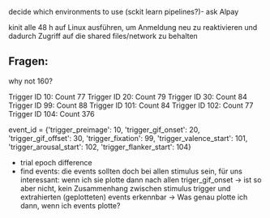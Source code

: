 decide which environments to use (sckit learn pipelines?)- ask Alpay 


kinit alle 48 h auf Linux ausführen, um Anmeldung neu zu reaktivieren und dadurch Zugriff auf die shared files/network zu behalten


## Fragen:
why not 160?

Trigger ID 10: Count 77
Trigger ID 20: Count 79
Trigger ID 30: Count 84
Trigger ID 99: Count 88
Trigger ID 101: Count 84
Trigger ID 102: Count 77
Trigger ID 104: Count 376

event_id = {'trigger_preimage': 10,
                'trigger_gif_onset': 20,
                'trigger_gif_offset': 30,
                'trigger_fixation': 99,
                'trigger_valence_start': 101,
                'trigger_arousal_start': 102,
                'trigger_flanker_start': 104}


- trial epoch difference
- find events: die events sollten doch bei allen stimulus sein, für uns interessant: wenn ich sie plotte dann nach allen triger_gif_onset -> ist so aber nicht, kein Zusammenhang zwischen stimulus trigger und extrahierten (geplotteten) events erkennbar
  -> Was genau plotte ich dann, wenn ich events plotte?



